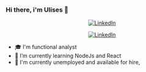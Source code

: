 ### Hi there, i'm Ulises 👋

<p align="center">
  <a href="https://www.linkedin.com/in/adolfo-ulises-martin-acosta-4b124b186/"><img alt="LinkedIn" src="https://img.shields.io/badge/linkedin-%230077B5.svg?style=for-the-badge&logo=linkedin&logoColor=white" /></a>
</p>
<p align="center">
  <a href="https://candidato.ar.computrabajo.com/candidate/cv/edit"><img alt="LinkedIn" src="https://static.wixstatic.com/media/815791_6c8fb4c730bc4a4c9a289c39bb4532c2~mv2.jpg/v1/fill/w_339,h_107,al_c,q_80,usm_0.66_1.00_0.01,enc_auto/Logo-Computrabajo-1024x1024_edited_edite.jpg" /></a>
</p>

- 🎓 I'm functional analyst
- 🌱 I’m currently learning NodeJs and React
- 🔭 I'm currently unemployed and available for hire,
